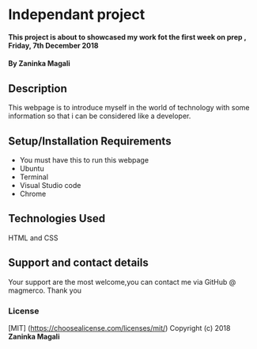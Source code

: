 # Independant project
#### This project is about to showcased my work fot the first week on prep , Friday, 7th December 2018
#### By **Zaninka Magali**
## Description
This webpage is to introduce myself in the world of technology with some information so that i can be considered like a developer.
## Setup/Installation Requirements
* You must have this to run this webpage
* Ubuntu
* Terminal
* Visual Studio code
* Chrome
## Technologies Used
HTML and CSS
## Support and contact details
Your support are the most welcome,you can contact me via GitHub @ magmerco. Thank you
### License
[MIT] (https://choosealicense.com/licenses/mit/)
Copyright (c) 2018 **Zaninka Magali**
  